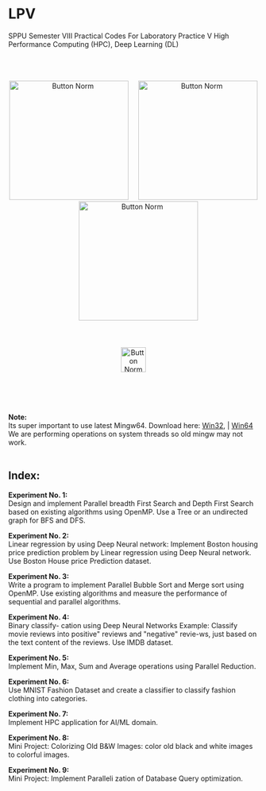 # LPV
SPPU Semester VIII Practical Codes For Laboratory Practice V High Performance Computing (HPC), Deep Learning (DL)
<br><br><br><br>

<p align="center">
  <img src="https://github.com/user-attachments/assets/2684d9f2-06c5-4ab3-9852-09b906123143" alt="Button Norm" width="240"/>&nbsp;&nbsp;&nbsp;&nbsp;
  <img src="https://github.com/user-attachments/assets/819d8393-8de5-47f9-a024-da90f72223c3" alt="Button Norm" width="240"/>&nbsp;&nbsp;&nbsp;&nbsp;
  <img src="https://github.com/user-attachments/assets/2e442dd7-8531-4e69-89ee-310b8d13ca53" alt="Button Norm" width="240"/>
<br><br><br><br>
  <img src="https://github.com/user-attachments/assets/fed93179-9e6b-4849-af89-f0d426cdaafa" alt="Button Norm" width="50"/>
</p>

<br><br><br><br>
**Note:**<br>
Its super important to use latest Mingw64. Download here: [Win32](https://github.com/brechtsanders/winlibs_mingw/releases/download/14.2.0posix-12.0.0-ucrt-r3/winlibs-i686-posix-dwarf-gcc-14.2.0-llvm-19.1.7-mingw-w64ucrt-12.0.0-r3.zip), | [Win64](https://github.com/brechtsanders/winlibs_mingw/releases/download/14.2.0posix-12.0.0-ucrt-r3/winlibs-x86_64-posix-seh-gcc-14.2.0-llvm-19.1.7-mingw-w64ucrt-12.0.0-r3.zip) <br>
We are performing operations on system threads so old mingw may not work.
<br><br>

## Index:
**Experiment No. 1:**<br>
Design and implement Parallel breadth First Search and Depth First Search based on existing algorithms using OpenMP. Use a Tree or an undirected graph for BFS and DFS.<br>

**Experiment No. 2:**<br>
Linear regression by using Deep Neural network: Implement Boston housing price prediction problem by Linear regression using Deep Neural network. Use Boston House price Prediction dataset. <br>

**Experiment No. 3:**<br>
Write a program to implement Parallel Bubble Sort and Merge sort using OpenMP. Use existing algorithms and measure the performance of sequential and parallel algorithms.<br>

**Experiment No. 4:**<br>
Binary classify- cation using Deep Neural Networks Example: Classify movie reviews into positive" reviews and "negative" revie-ws, just based on the text content of the reviews. Use IMDB dataset.<br>

**Experiment No. 5:**<br>
Implement Min, Max, Sum and Average operations using Parallel Reduction.<br>

**Experiment No. 6:**<br>
Use MNIST Fashion Dataset and create a classifier to classify fashion clothing into categories.<br>

**Experiment No. 7:**<br>
Implement HPC application for AI/ML domain.<br>

**Experiment No. 8:**<br>
Mini Project: Colorizing Old B&W Images: color old black and white images to colorful images.<br>

**Experiment No. 9:**<br>
Mini Project: Implement Paralleli zation of Database Query optimization.<br>











